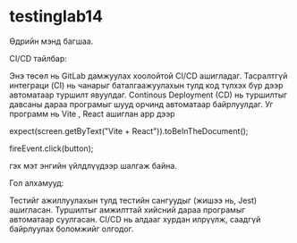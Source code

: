 # testinglab14

Өдрийн мэнд багшаа.

CI/CD тайлбар:

Энэ төсөл нь GitLab дамжуулах хоолойтой CI/CD ашигладаг. Тасралтгүй интеграци (CI) нь чанарыг баталгаажуулахын тулд код түлхэх бүр дээр автоматаар туршилт явуулдаг. Continous Deployment (CD) нь туршилтыг давсаны дараа програмыг шууд орчинд автоматаар байрлуулдаг.
Уг программ нь Vite , React ашиглан app дээр 

expect(screen.getByText("Vite + React")).toBeInTheDocument();

fireEvent.click(button);

гэх мэт энгийн үйлдлүүдээр шалгаж байна.

Гол алхамууд:

Тестийг ажиллуулахын тулд тестийн сангуудыг (жишээ нь, Jest) ашигласан.
Туршилтыг амжилттай хийсний дараа програмыг автоматаар суулгасан.
CI/CD нь алдааг хурдан илрүүлж, саадгүй байрлуулах боломжийг олгодог.

